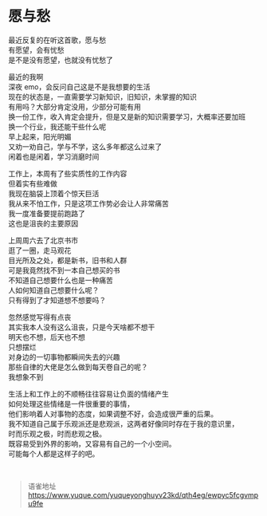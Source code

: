 # 愿与愁
最近反复的在听这首歌，愿与愁  
有愿望，会有忧愁  
是不是没有愿望，也就没有忧愁了

最近的我啊  
深夜 emo，会反问自己这是不是我想要的生活  
现在的状态是，一直需要学习新知识，旧知识，未掌握的知识  
有用吗？大部分肯定没用，少部分可能有用  
换一份工作，收入肯定会提升，但是又是新的知识需要学习，大概率还要加班  
换一个行业，我还能干些什么呢  
早上起来，阳光明媚  
又劝一劝自己，学与不学，这么多年都这么过来了  
闲着也是闲着，学习消磨时间

工作上，本周有了些实质性的工作内容  
但着实有些难做  
我现在脑袋上顶着个惊天巨活  
我从来不怕工作，只是这项工作势必会让人非常痛苦  
我一度准备要提前跑路了  
这也是沮丧的主要原因

上周周六去了北京书市  
逛了一圈，走马观花  
目光所及之处，都是新书，旧书和人群  
可是我竟然找不到一本自己想买的书  
不知道自己想要什么也是一种痛苦  
人如何知道自己想要什么呢？  
只有得到了才知道想不想要吗？

忽然感觉写得有点丧  
其实我本人没有这么沮丧，只是今天啥都不想干  
明天也不想，后天也不想  
只想摆烂  
对身边的一切事物都瞬间失去的兴趣  
那些自律的大佬是怎么做到每天卷自己的呢？  
我想象不到

生活上和工作上的不顺畅往往容易让负面的情绪产生  
如何处理这些情绪是一件很重要的事情，  
他们影响着人对事物的态度，如果调整不好，会造成很严重的后果。  
我不知道自己属于乐观派还是悲观派，这两者好像同时存在于我的意识里，  
时而乐观之极，时而悲观之极。  
既容易受到外界的影响，又容易有自己的一个小空间。  
可能每个人都是这样子的吧。

<br>
  
> 语雀地址 https://www.yuque.com/yuqueyonghuyv23kd/qth4eg/ewpyc5fcgvmpu9fe